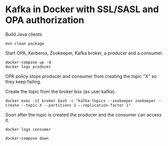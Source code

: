 Kafka in Docker with SSL/SASL and OPA authorization
===


Build Java clients

    mvn clean package

Start OPA, Kerberos, Zookeeper, Kafka broker, a producer and a consumer.

    docker-compose up -d
    docker logs producer

OPA policy stops producer and consumer from creating the topic "X" so they keep failing.

Create the topic from the broker box (as user kafka).

    docker exec -it broker bash -c "kafka-topics --zookeeper zookeeper --create --topic X --partitions 1 --replication-factor 1"

Soon after the topic is created the producer and the consumer can access it.


    docker logs consumer

    docker-compose down
